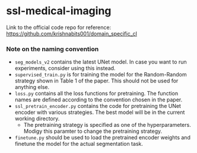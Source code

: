 # ssl-medical-imaging

Link to the official code repo for reference: https://github.com/krishnabits001/domain_specific_cl

### Note on the naming convention
* `seg_models_v2` contains the latest UNet model. In case you want to run experiments, consider using this instead.
* `supervised_train.py` is for training the model for the Random-Random strategy shown in Table 1 of the paper. This should not be used for anything else.
* `loss.py` contains all the loss functions for pretraining. The function names are defined according to the convention chosen in the paper.
* `ssl_pretrain_encoder.py` contains the code for pretraining the UNet encoder with various strategies. The best model will be in the current working directory. 
    * The pretraining strategy is specified as one of the hyperparameters. Modigy this paramter to change the pretraining strategy. 
* `finetune.py` should be used to load the pretrained encoder weights and finetune the model for the actual segmentation task.

